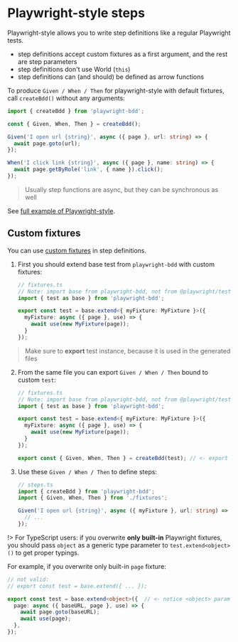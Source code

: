 # Playwright-style steps
Playwright-style allows you to write step definitions like a regular Playwright tests.

* step definitions accept custom fixtures as a first argument, and the rest are step parameters
* step definitions don't use World (`this`)
* step definitions can (and should) be defined as arrow functions

To produce `Given / When / Then` for playwright-style with default fixtures, call `createBdd()` without any arguments:

```ts
import { createBdd } from 'playwright-bdd';

const { Given, When, Then } = createBdd();

Given('I open url {string}', async ({ page }, url: string) => {
  await page.goto(url);
});

When('I click link {string}', async ({ page }, name: string) => {
  await page.getByRole('link', { name }).click();
});
```

> Usually step functions are async, but they can be synchronous as well

See [full example of Playwright-style](https://github.com/vitalets/playwright-bdd/tree/main/examples/basic-cjs).

## Custom fixtures
You can use [custom fixtures](https://playwright.dev/docs/test-fixtures#with-fixtures) in step definitions.

1. First you should extend base test from `playwright-bdd` with custom fixtures:
    ```ts
    // fixtures.ts
    // Note: import base from playwright-bdd, not from @playwright/test!
    import { test as base } from 'playwright-bdd';

    export const test = base.extend<{ myFixture: MyFixture }>({
      myFixture: async ({ page }, use) => {
        await use(new MyFixture(page));
      }
    });
    ```
  > Make sure to **export** test instance, because it is used in the generated files

2. From the same file you can export `Given / When / Then` bound to custom `test`:
    ```ts
    // fixtures.ts
    // Note: import base from playwright-bdd, not from @playwright/test!
    import { test as base } from 'playwright-bdd';

    export const test = base.extend<{ myFixture: MyFixture }>({
      myFixture: async ({ page }, use) => {
        await use(new MyFixture(page));
      }
    });

    export const { Given, When, Then } = createBdd(test); // <- export Given, When, Then
    ```

3. Use these `Given / When / Then` to define steps:
    ```ts
    // steps.ts
    import { createBdd } from 'playwright-bdd';
    import { Given, When, Then } from './fixtures';

    Given('I open url {string}', async ({ myFixture }, url: string) => { 
      // ... 
    });
    ```

!> For TypeScript users: if you overwrite **only built-in** Playwright fixtures, you should pass `object` as a generic type parameter to `test.extend<object>()` to get proper typings.

For example, if you overwrite only built-in `page` fixture:
```ts
// not valid: 
// export const test = base.extend({ ... });

export const test = base.extend<object>({  // <- notice <object> param
  page: async ({ baseURL, page }, use) => {
    await page.goto(baseURL);
    await use(page);
  },
});
```
